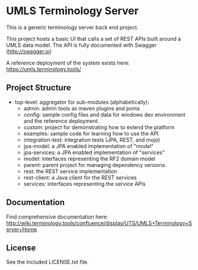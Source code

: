 UMLS Terminology Server
=========================

This is a generic terminology server back end project.

This project hosts a basic UI that calls a set of REST APIs built around 
a UMLS data model. The API is fully documented with Swagger (http://swagger.io)


A reference deployment of the system exists here:
https://umls.terminology.tools/

Project Structure
-----------------

* top-level: aggregator for sub-modules (alphabetically):
  * admin: admin tools as maven plugins and poms
  * config: sample config files and data for windows dev environment and the reference deployment.
  * custom: project for demonstrating how to extend the platform
  * examples: sample code for learning how to use the API
  * integration-test: integration tests (JPA, REST, and mojo)
  * jpa-model: a JPA enabled implementation of "model"
  * jpa-services: a JPA enabled implementation of "services"
  * model: interfaces representing the RF2 domain model
  * parent: parent project for managing dependency versions.
  * rest: the REST service implementation
  * rest-client: a Java client for the REST services
  * services: interfaces representing the service APIs

Documentation
-------------
Find comprehensive documentation here: http://wiki.terminology.tools/confluence/display/UTS/UMLS+Terminology+Server+Home

License
-------
See the included LICENSE.txt file.




  